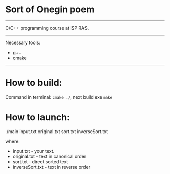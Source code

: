 # Sort of Onegin poem

---

C/C++ programming course at ISP RAS.

---

Necessary tools:

+ g++
+ cmake

---

# How to build:

Command in terminal: `cmake ./`, next build exe `make`

<!-- The build is supported by Makefile:

> Build an exe file, tests, and documentation:
>> make full
>
> Build an exe file
>> make exeFile
>
> Build the documentation (which is located in the docs - index.html):
>> make docs
>
> Build tests
>> make tests -->

# How to launch:

./main input.txt original.txt sort.txt inverseSort.txt

where:
+ input.txt - your text.
+ original.txt - text in canonical order
+ sort.txt - direct sorted text
+ inverseSort.txt - text in reverse order

<!-- 
> Launch program:
>> make runExeFile
>
> Launch tests
>> make runTests -->
